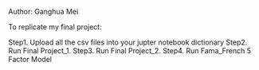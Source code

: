 Author: Ganghua Mei

To replicate my final project:

Step1. Upload all the csv files into your jupter notebook dictionary
Step2. Run Final Project_1.
Step3. Run Final Project_2.
Step4. Run Fama_French 5 Factor Model
